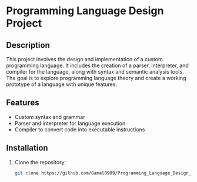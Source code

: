 # Programming Language Design Project

## Description
This project involves the design and implementation of a custom programming language. It includes the creation of a parser, interpreter, and compiler for the language, along with syntax and semantic analysis tools. The goal is to explore programming language theory and create a working prototype of a language with unique features.

## Features
- Custom syntax and grammar
- Parser and interpreter for language execution
- Compiler to convert code into executable instructions

## Installation
1. Clone the repository:
   ```bash
   git clone https://github.com/Gamal0909/Programming_Language_Design_Project.git
